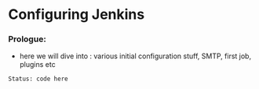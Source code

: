 # Configuring Jenkins

### Prologue:
- here we will dive into : various initial configuration stuff, SMTP, first job, plugins etc


```
Status: code here
```
